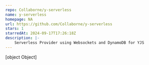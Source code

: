 ```yaml
---
repo: Collaborne/y-serverless
name: y-serverless
homepage: NA
url: https://github.com/Collaborne/y-serverless
stars: 1
starredAt: 2024-09-17T17:26:18Z
description: |-
    Serverless Provider using Websockets and DynamoDB for YJS
---
```


[object Object]
